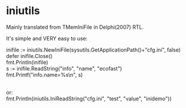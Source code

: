 # iniutils
Mainly translated from TMemIniFile in Delphi(2007) RTL. 

It's simple and VERY easy to use:</br>

inifile := iniutils.NewIniFile(sysutils.GetApplicationPath()+"cfg.ini", false)</br>
defer inifile.Close()</br>
fmt.Println(inifile)</br>
s := inifile.ReadString("info", "name", "ecofast")</br>
fmt.Printf("info.name=%s\n", s)</br>

</br>
or:</br>
fmt.Println(iniutils.IniReadString("cfg.ini", "test", "value", "inidemo"))</br>
